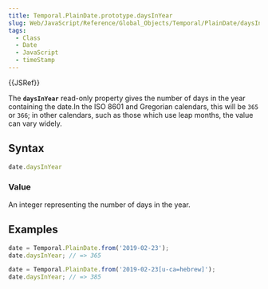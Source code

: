 ```yaml
---
title: Temporal.PlainDate.prototype.daysInYear
slug: Web/JavaScript/Reference/Global_Objects/Temporal/PlainDate/daysInYear
tags:
  - Class
  - Date
  - JavaScript
  - timeStamp
---
```

{{JSRef}}

The **`daysInYear`** read-only property gives the number of days in the year
containing the date.In the ISO 8601 and Gregorian calendars, this will be `365`
or `366`; in other calendars, such as those which use leap months, the value can
vary widely.

## Syntax

```js
date.daysInYear
```

### Value

An integer representing the number of days in the year.

## Examples

```js
date = Temporal.PlainDate.from('2019-02-23');
date.daysInYear; // => 365

date = Temporal.PlainDate.from('2019-02-23[u-ca=hebrew]');
date.daysInYear; // => 385
```
